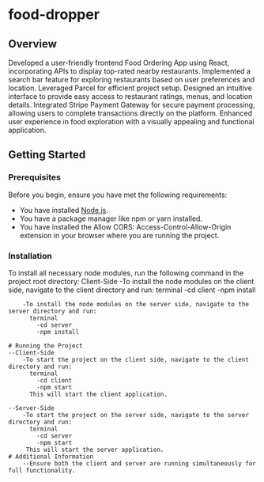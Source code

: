# food-dropper
## Overview
Developed a user-friendly frontend Food Ordering App using React, incorporating APIs to display top-rated nearby restaurants. Implemented a search bar feature for exploring restaurants based on user preferences and location. Leveraged Parcel for efficient project setup. Designed an intuitive interface to provide easy access to restaurant ratings, menus, and location details. Integrated Stripe Payment Gateway for secure payment processing, allowing users to complete transactions directly on the platform. Enhanced user experience in food exploration with a visually appealing and functional application.

## Getting Started

### Prerequisites
Before you begin, ensure you have met the following requirements:
- You have installed [Node.js](https://nodejs.org/).
- You have a package manager like npm or yarn installed.
- You have installed the Allow CORS: Access-Control-Allow-Origin extension in your browser where you are running the project.

### Installation
To install all necessary node modules, run the following command in the project root directory:
Client-Side 
    -To install the node modules on the client side, navigate to the client directory and run:
      terminal
        -cd client
        -npm install

```Server-Side
    -To install the node modules on the server side, navigate to the server directory and run:
      terminal
        -cd server
        -npm install

# Running the Project
--Client-Side
    -To start the project on the client side, navigate to the client directory and run:
      terminal
        -cd client
        -npm start
      This will start the client application.

--Server-Side
    -To start the project on the server side, navigate to the server directory and run:
      terminal
        -cd server
        -npm start
     This will start the server application.
# Additional Information
    --Ensure both the client and server are running simultaneously for full functionality.
